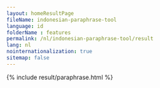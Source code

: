 ```yaml
---
layout: homeResultPage
fileName: indonesian-paraphrase-tool
language: id
folderName : features
permalink: /nl/indonesian-paraphrase-tool/result
lang: nl
nointernationalization: true
sitemap: false
---
```

{% include result/paraphrase.html %}

<script src="/js/result/paraprashing.js" data-foldername="{{page.folderName}}" data-lang="{{page.lang}}"></script>